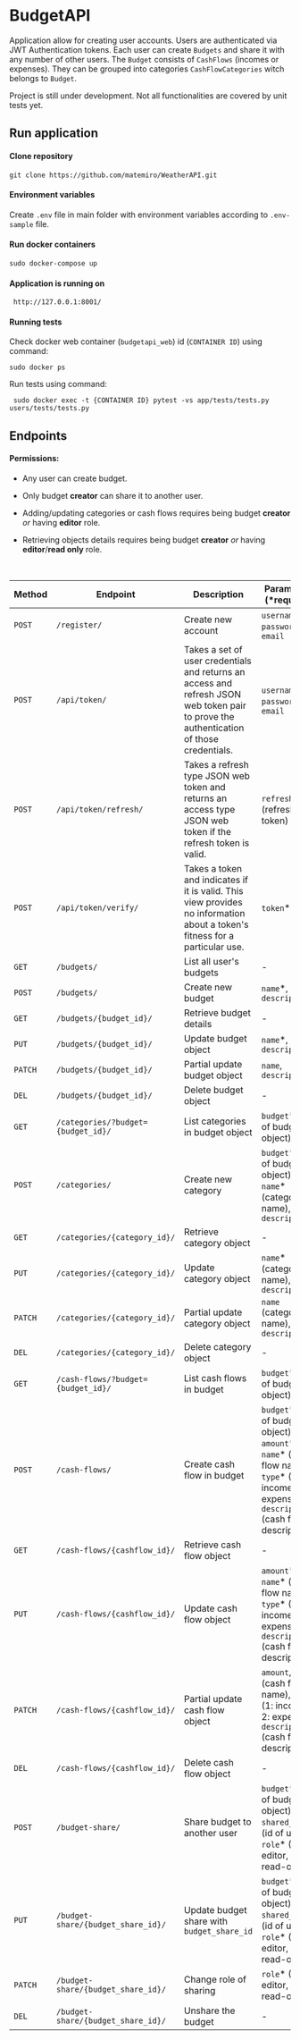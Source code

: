# BudgetAPI
Application allow for creating user accounts. Users are authenticated via JWT Authentication tokens. Each user can create `Budgets` and share it with any number of other users. The `Budget` consists of `CashFlows` (incomes or expenses). They can be grouped into categories `CashFlowCategories` witch belongs to `Budget`.

Project is still under development. Not all functionalities are covered by unit tests yet. 

## Run application

#### Clone repository
```
git clone https://github.com/matemiro/WeatherAPI.git
```
#### Environment variables
Create `.env` file in main folder with environment variables according to `.env-sample` file.

#### Run docker containers
```
sudo docker-compose up
```
#### Application is running on 
```
 http://127.0.0.1:8001/
```
#### Running tests
Check docker web container (`budgetapi_web`) id (`CONTAINER ID`) using command:
```
sudo docker ps
```
Run tests using command:
```
 sudo docker exec -t {CONTAINER ID} pytest -vs app/tests/tests.py users/tests/tests.py
```


## Endpoints

#### Permissions:
- Any user can create budget.
- Only budget **creator** can share it to another user.
- Adding/updating categories or cash flows requires being budget **creator** *or* having **editor** role.

- Retrieving objects details requires being budget **creator** *or* having **editor**/**read only** role.

<br>

| Method  | Endpoint                           | Description                                                                                                                             | Parameters (*required)                                                                                                                         |
|---------|------------------------------------|-----------------------------------------------------------------------------------------------------------------------------------------|------------------------------------------------------------------------------------------------------------------------------------------------|
| `POST`  | `/register/`                       | Create new account                                                                                                                      | `username`* , `password`*, `email`                                                                                                             |
| `POST`  | `/api/token/`                      | Takes a set of user credentials and returns an access and refresh JSON web token pair to prove the authentication of those credentials. | `username`* , `password`*, `email`                                                                                                             |
| `POST`  | `/api/token/refresh/`              | Takes a refresh type JSON web token and returns an access type JSON web token if the refresh token is valid.                            | `refresh`* (refresh token)                                                                                                                     |
| `POST`  | `/api/token/verify/`               | Takes a token and indicates if it is valid. This view provides no information about a token's fitness for a particular use.             | `token`*                                                                                                                                       |
| `GET`   | `/budgets/`                        | List all user's budgets                                                                                                                 | -                                                                                                                                              |
| `POST`  | `/budgets/`                        | Create new budget                                                                                                                       | `name`*, `description`                                                                                                                         |
| `GET`   | `/budgets/{budget_id}/`            | Retrieve budget details                                                                                                                 | -                                                                                                                                              |
| `PUT`   | `/budgets/{budget_id}/`            | Update budget object                                                                                                                    | `name`*, `description`                                                                                                                         |
| `PATCH` | `/budgets/{budget_id}/`            | Partial update budget object                                                                                                            | `name`, `description`                                                                                                                          |
| `DEL`   | `/budgets/{budget_id}/`            | Delete budget object                                                                                                                    | -                                                                                                                                              |
| `GET`   | `/categories/?budget={budget_id}/` | List categories in budget object                                                                                                        | `budget`* (id of budget object)                                                                                                                |
| `POST`  | `/categories/`                     | Create new category                                                                                                                     | `budget`* (id of budget object), `name`* (category name), `description`                                                                        |
| `GET`   | `/categories/{category_id}/`       | Retrieve category object                                                                                                                | -                                                                                                                                              |
| `PUT`   | `/categories/{category_id}/`       | Update category object                                                                                                                  | `name`* (category name), `description`                                                                                                         |
| `PATCH` | `/categories/{category_id}/`       | Partial update category object                                                                                                          | `name` (category name), `description`                                                                                                          |
| `DEL`   | `/categories/{category_id}/`       | Delete category object                                                                                                                  | -                                                                                                                                              |
| `GET`   | `/cash-flows/?budget={budget_id}/` | List cash flows in budget                                                                                                               | `budget`* (id of budget object)                                                                                                                |
| `POST`  | `/cash-flows/`                     | Create cash flow in budget                                                                                                              | `budget`* (id of budget object), `amount`* , `name`* (cash flow name), `type`* (1: income, 2: expense),  `description` (cash flow description) |
| `GET`   | `/cash-flows/{cashflow_id}/`       | Retrieve cash flow object                                                                                                               | -                                                                                                                                              |
| `PUT`   | `/cash-flows/{cashflow_id}/`       | Update cash flow object                                                                                                                 | `amount`* , `name`* (cash flow name), `type`* (1: income, 2: expense),  `description` (cash flow description)                                  |
| `PATCH` | `/cash-flows/{cashflow_id}/`       | Partial update cash flow object                                                                                                         | `amount`, `name` (cash flow name), `type` (1: income, 2: expense),  `description` (cash flow description)                                      |
| `DEL`   | `/cash-flows/{cashflow_id}/`       | Delete cash flow object                                                                                                                 | -                                                                                                                                              |
| `POST`  | `/budget-share/`                   | Share budget to another user                                                                                                            | `budget`* (id of budget object), `shared_with`* (id of user), `role`* (1: editor, 2: read-only)                                                |
| `PUT`   | `/budget-share/{budget_share_id}/` | Update budget share with `budget_share_id`                                                                                              | `budget`* (id of budget object), `shared_with`* (id of user), `role`* (1: editor, 2: read-only)                                                |
| `PATCH` | `/budget-share/{budget_share_id}/` | Change role of sharing                                                                                                                  | `role`* (1: editor, 2: read-only)                                                                                                              |
| `DEL`   | `/budget-share/{budget_share_id}/` | Unshare the budget                                                                                                                      | -                                                                                                                                              |